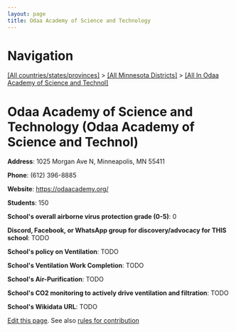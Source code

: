 ```yaml
---
layout: page
title: Odaa Academy of Science and Technology
---
```

# Navigation

[[All countries/states/provinces]](../../..) > [[All Minnesota Districts]](../..) > [[All In Odaa Academy of Science and Technol]](..)

# Odaa Academy of Science and Technology (Odaa Academy of Science and Technol)

**Address**: 1025 Morgan Ave N, Minneapolis, MN 55411

**Phone**: (612) 396-8885

**Website**: <https://odaacademy.org/>

**Students**: 150

**School's overall airborne virus protection grade (0-5)**: 0

**Discord, Facebook, or WhatsApp group for discovery/advocacy for THIS school**: TODO

**School's policy on Ventilation**: TODO

**School's Ventilation Work Completion**: TODO

**School's Air-Purification**: TODO

**School's CO2 monitoring to actively drive ventilation and filtration**: TODO

**School's Wikidata URL**: TODO


[Edit this page](https://github.com/ventilate-schools/MN/edit/main/./Odaa_Academy_of_Science_and_Technol/Odaa_Academy_of_Science_and_Technology.md). See also [rules for contribution](../../../contribution-rules/)